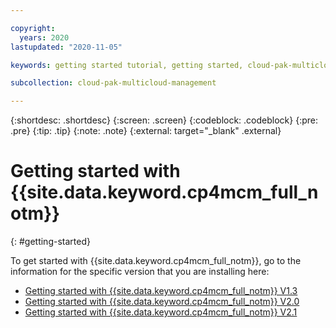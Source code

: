 ```yaml
---

copyright:
  years: 2020
lastupdated: "2020-11-05"

keywords: getting started tutorial, getting started, cloud-pak-multicloud_management

subcollection: cloud-pak-multicloud-management

---
```


{:shortdesc: .shortdesc}
{:screen: .screen}
{:codeblock: .codeblock}
{:pre: .pre}
{:tip: .tip}
{:note: .note}
{:external: target="_blank" .external}

# Getting started with {{site.data.keyword.cp4mcm_full_notm}} 
{: #getting-started}

To get started with {{site.data.keyword.cp4mcm_full_notm}}, go to the information for the specific version that you are installing here:
- [Getting started with {{site.data.keyword.cp4mcm_full_notm}} V1.3](getting-started-13.md)
- [Getting started with {{site.data.keyword.cp4mcm_full_notm}} V2.0](getting-started-20.md)
- [Getting started with {{site.data.keyword.cp4mcm_full_notm}} V2.1](getting-started-21.md)

